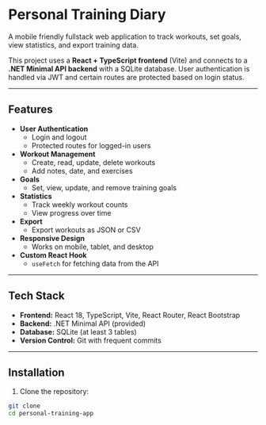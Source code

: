 # Personal Training Diary

A mobile friendly fullstack web application to track workouts, set goals, view statistics, and export training data.

This project uses a **React + TypeScript frontend** (Vite) and connects to a **.NET Minimal API backend** with a SQLite database. User authentication is handled via JWT and certain routes are protected based on login status.

---

## Features

- **User Authentication**
  - Login and logout
  - Protected routes for logged-in users
- **Workout Management**
  - Create, read, update, delete workouts
  - Add notes, date, and exercises
- **Goals**
  - Set, view, update, and remove training goals
- **Statistics**
  - Track weekly workout counts
  - View progress over time
- **Export**
  - Export workouts as JSON or CSV
- **Responsive Design**
  - Works on mobile, tablet, and desktop
- **Custom React Hook**
  - `useFetch` for fetching data from the API

---

## Tech Stack

- **Frontend:** React 18, TypeScript, Vite, React Router, React Bootstrap
- **Backend:** .NET Minimal API (provided)
- **Database:** SQLite (at least 3 tables)
- **Version Control:** Git with frequent commits

---
## Installation

1. Clone the repository:

```bash
git clone
cd personal-training-app
